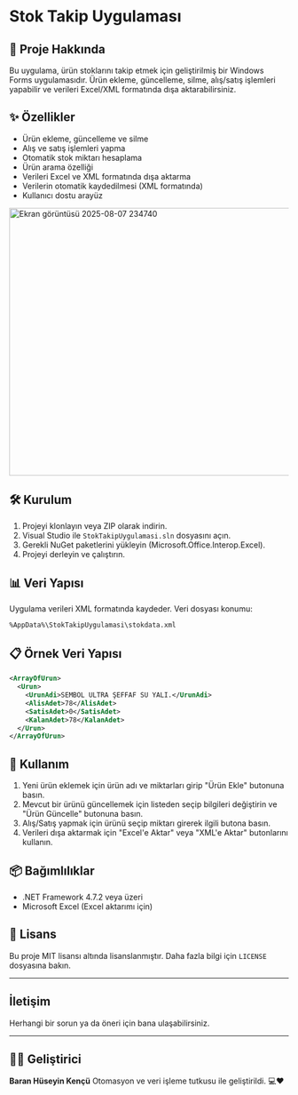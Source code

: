 # Stok Takip Uygulaması

## 📌 Proje Hakkında
Bu uygulama, ürün stoklarını takip etmek için geliştirilmiş bir Windows Forms uygulamasıdır. Ürün ekleme, güncelleme, silme, alış/satış işlemleri yapabilir ve verileri Excel/XML formatında dışa aktarabilirsiniz.

## ✨ Özellikler
- Ürün ekleme, güncelleme ve silme
- Alış ve satış işlemleri yapma
- Otomatik stok miktarı hesaplama
- Ürün arama özelliği
- Verileri Excel ve XML formatında dışa aktarma
- Verilerin otomatik kaydedilmesi (XML formatında)
- Kullanıcı dostu arayüz

<img width="872" height="482" alt="Ekran görüntüsü 2025-08-07 234740" src="https://github.com/user-attachments/assets/2a1028ae-2377-4288-bab4-219dcdbde4ee" />


## 🛠 Kurulum
1. Projeyi klonlayın veya ZIP olarak indirin.
2. Visual Studio ile `StokTakipUygulamasi.sln` dosyasını açın.
3. Gerekli NuGet paketlerini yükleyin (Microsoft.Office.Interop.Excel).
4. Projeyi derleyin ve çalıştırın.

## 📊 Veri Yapısı
Uygulama verileri XML formatında kaydeder. Veri dosyası konumu:
```
%AppData%\StokTakipUygulamasi\stokdata.xml
```

## 📋 Örnek Veri Yapısı
```xml
<ArrayOfUrun>
  <Urun>
    <UrunAdi>SEMBOL ULTRA ŞEFFAF SU YALI.</UrunAdi>
    <AlisAdet>78</AlisAdet>
    <SatisAdet>0</SatisAdet>
    <KalanAdet>78</KalanAdet>
  </Urun>
</ArrayOfUrun>
```

## 📝 Kullanım
1. Yeni ürün eklemek için ürün adı ve miktarları girip "Ürün Ekle" butonuna basın.
2. Mevcut bir ürünü güncellemek için listeden seçip bilgileri değiştirin ve "Ürün Güncelle" butonuna basın.
3. Alış/Satış yapmak için ürünü seçip miktarı girerek ilgili butona basın.
4. Verileri dışa aktarmak için "Excel'e Aktar" veya "XML'e Aktar" butonlarını kullanın.

## 📦 Bağımlılıklar
- .NET Framework 4.7.2 veya üzeri
- Microsoft Excel (Excel aktarımı için)

## 📜 Lisans
Bu proje MIT lisansı altında lisanslanmıştır. Daha fazla bilgi için `LICENSE` dosyasına bakın.

---

## İletişim

Herhangi bir sorun ya da öneri için bana ulaşabilirsiniz.

---

## 👨‍💻 Geliştirici

**Baran Hüseyin Kençü**
Otomasyon ve veri işleme tutkusu ile geliştirildi. 💻❤️
